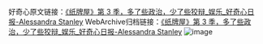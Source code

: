 好奇心原文链接：[《纸牌屋》第 3 季，多了些政治，少了些狡辩_娱乐_好奇心日报-Alessandra Stanley](https://www.qdaily.com/articles/6915.html)
WebArchive归档链接：[《纸牌屋》第 3 季，多了些政治，少了些狡辩_娱乐_好奇心日报-Alessandra Stanley](http://web.archive.org/web/20190623171521/https://www.qdaily.com/articles/6915.html)
![image](http://ww3.sinaimg.cn/large/007d5XDply1g3wb9c4ifgj30u03o5b29)